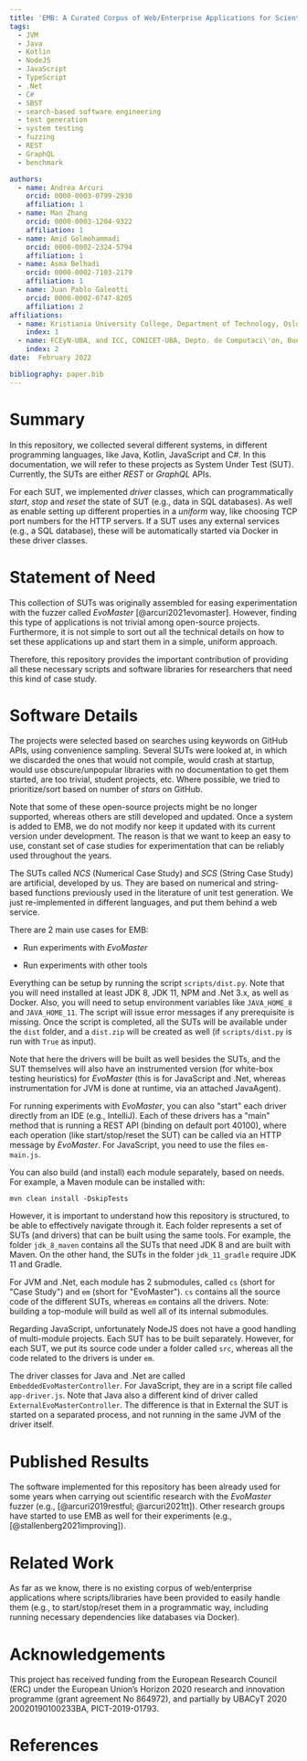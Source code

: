 ```yaml
---
title: 'EMB: A Curated Corpus of Web/Enterprise Applications for Scientific Research in Software Engineering'
tags:
  - JVM
  - Java
  - Kotlin
  - NodeJS
  - JavaScript
  - TypeScript
  - .Net
  - C#
  - SBST
  - search-based software engineering
  - test generation
  - system testing
  - fuzzing
  - REST
  - GraphQL 
  - benchmark

authors:
  - name: Andrea Arcuri
    orcid: 0000-0003-0799-2930
    affiliation: 1
  - name: Man Zhang
    orcid: 0000-0003-1204-9322
    affiliation: 1
  - name: Amid Golmohammadi
    orcid: 0000-0002-2324-5794
    affiliation: 1
  - name: Asma Belhadi
    orcid: 0000-0002-7103-2179
    affiliation: 1
  - name: Juan Pablo Galeotti
    orcid: 0000-0002-0747-8205
    affiliation: 2
affiliations:
  - name: Kristiania University College, Department of Technology, Oslo, Norway
    index: 1
  - name: FCEyN-UBA, and ICC, CONICET-UBA, Depto. de Computaci\'on, Buenos Aires, Argentina
    index: 2
date:  February 2022

bibliography: paper.bib
---
```


# Summary

In this repository,
we collected several different systems, in different programming languages, like
Java, Kotlin, JavaScript and C#.
In this documentation, we will refer to these projects as System Under Test (SUT).
Currently, the SUTs are either _REST_ or _GraphQL_ APIs.

For each SUT, we implemented _driver_ classes, which can programmatically _start_, _stop_ and _reset_ the state of SUT (e.g., data in SQL databases).
As well as enable setting up different properties in a _uniform_ way, like choosing TCP port numbers for the HTTP servers.
If a SUT uses any external services (e.g., a SQL database), these will be automatically started via Docker in these driver classes.

# Statement of Need

This collection of SUTs was originally assembled for easing experimentation with the fuzzer called _EvoMaster_ [@arcuri2021evomaster].
However, finding this type of applications is not trivial among open-source projects.
Furthermore, it is not simple to sort out all the technical details on how to set these applications up and start them in a simple, uniform approach.

Therefore, this repository provides the important contribution of providing all these necessary scripts and software libraries for researchers that need this kind of case study.


# Software Details

The projects were selected based on searches using keywords on GitHub APIs, using convenience sampling.
Several SUTs were looked at, in which we discarded the ones that would not compile, would crash at startup, would use obscure/unpopular libraries with no documentation to get them started, are too trivial, student projects, etc.
Where possible, we tried to prioritize/sort based on number of _stars_ on GitHub.


Note that some of these open-source projects might be no longer supported, whereas others are still developed and updated.
Once a system is added to EMB, we do not modify nor keep it updated with its current version under development.
The reason is that we want to keep an easy to use, constant set of case studies for experimentation that can be reliably used throughout the years.

The SUTs called _NCS_ (Numerical Case Study) and _SCS_ (String Case Study) are artificial, developed by us.
They are based on numerical and string-based functions previously used in the literature of unit test generation.
We just re-implemented in different languages, and put them behind a web service.


There are 2 main use cases for EMB:

* Run experiments with _EvoMaster_

* Run experiments with other tools

Everything can be setup by running the script `scripts/dist.py`.
Note that you will need installed at least JDK 8, JDK 11, NPM and .Net 3.x, as well as Docker.
Also, you will need to setup environment variables like `JAVA_HOME_8` and `JAVA_HOME_11`.
The script will issue error messages if any prerequisite is missing.
Once the script is completed, all the SUTs will be available under the `dist` folder, and a `dist.zip` will be created as well (if `scripts/dist.py` is run with `True` as input).

Note that here the drivers will be built as well besides the SUTs, and the SUT themselves will also have an instrumented version (for white-box testing heuristics) for _EvoMaster_ (this is for JavaScript and .Net, whereas instrumentation for JVM is done at runtime, via an attached JavaAgent).


For running experiments with _EvoMaster_, you can also "start" each driver directly from an IDE (e.g., IntelliJ).
Each of these drivers has a "main" method that is running a REST API (binding on default port 40100), where each operation (like start/stop/reset the SUT) can be called via an HTTP message by _EvoMaster_.
For JavaScript, you need to use the files `em-main.js`.


You can also build (and install) each module separately, based on needs.
For example, a Maven module can be installed with:

``mvn clean install -DskipTests``

However, it is important to understand how this repository is structured, to be able to effectively navigate through it.
Each folder represents a set of SUTs (and drivers) that can be built using the same tools.
For example, the folder `jdk_8_maven` contains all the SUTs that need JDK 8 and are built with Maven.
On the other hand, the SUTs in the folder `jdk_11_gradle` require JDK 11 and Gradle.

For JVM and .Net, each module has 2 submodules, called `cs` (short for "Case Study") and `em` (short for "EvoMaster").
`cs` contains all the source code of the different SUTs, whereas `em` contains all the drivers.
Note: building a top-module will build as well all of its internal submodules.

Regarding JavaScript, unfortunately NodeJS does not have a good handling of multi-module projects.
Each SUT has to be built separately.
However, for each SUT, we put its source code under a folder called `src`, whereas all the code related to the drivers is under `em`.

The driver classes for Java and .Net are called `EmbeddedEvoMasterController`.
For JavaScript, they are in a script file called `app-driver.js`.
Note that Java also a different kind of driver called `ExternalEvoMasterController`.
The difference is that in External the SUT is started on a separated process, and not running in the same JVM of the driver itself.


# Published Results

The software implemented for this repository has been already used for some years when carrying out scientific research with the _EvoMaster_ fuzzer (e.g., [@arcuri2019restful; @arcuri2021tt]).
Other research groups have started to use EMB as well for their experiments (e.g., [@stallenberg2021improving]).

# Related Work

As far as we know, there is no existing corpus of web/enterprise applications where scripts/libraries have been provided to easily handle them (e.g., to start/stop/reset them in a programmatic way, including running necessary dependencies like databases via Docker).   


# Acknowledgements

This project has received funding from the European Research Council (ERC) under the European Union’s Horizon 2020 research and innovation programme (grant agreement No 864972), and
partially by UBACyT 2020 20020190100233BA, PICT-2019-01793.

# References

